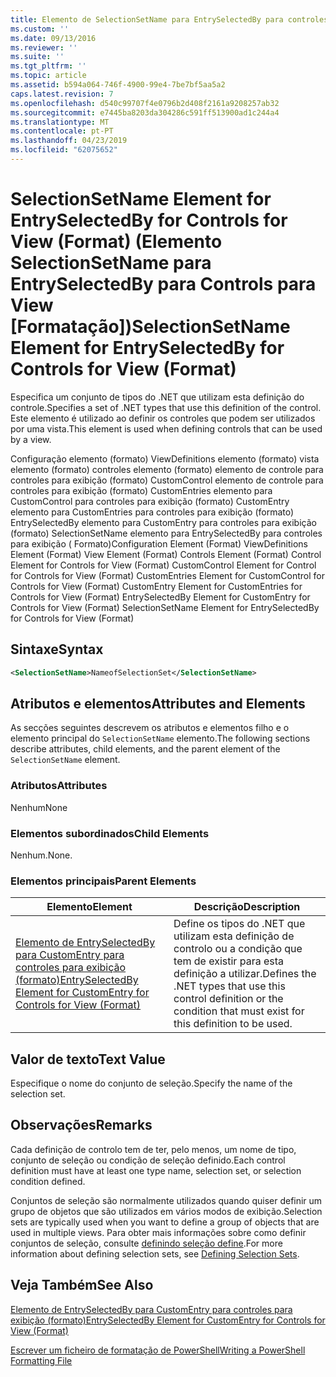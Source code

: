 ```yaml
---
title: Elemento de SelectionSetName para EntrySelectedBy para controles para exibição (formato) | Documentos da Microsoft
ms.custom: ''
ms.date: 09/13/2016
ms.reviewer: ''
ms.suite: ''
ms.tgt_pltfrm: ''
ms.topic: article
ms.assetid: b594a064-746f-4900-99e4-7be7bf5aa5a2
caps.latest.revision: 7
ms.openlocfilehash: d540c99707f4e0796b2d408f2161a9208257ab32
ms.sourcegitcommit: e7445ba8203da304286c591ff513900ad1c244a4
ms.translationtype: MT
ms.contentlocale: pt-PT
ms.lasthandoff: 04/23/2019
ms.locfileid: "62075652"
---
```

# <a name="selectionsetname-element-for-entryselectedby-for-controls-for-view-format"></a><span data-ttu-id="af623-102">SelectionSetName Element for EntrySelectedBy for Controls for View (Format) (Elemento SelectionSetName para EntrySelectedBy para Controls para View [Formatação])</span><span class="sxs-lookup"><span data-stu-id="af623-102">SelectionSetName Element for EntrySelectedBy for Controls for View (Format)</span></span>

<span data-ttu-id="af623-103">Especifica um conjunto de tipos do .NET que utilizam esta definição do controle.</span><span class="sxs-lookup"><span data-stu-id="af623-103">Specifies a set of .NET types that use this definition of the control.</span></span> <span data-ttu-id="af623-104">Este elemento é utilizado ao definir os controles que podem ser utilizados por uma vista.</span><span class="sxs-lookup"><span data-stu-id="af623-104">This element is used when defining controls that can be used by a view.</span></span>

<span data-ttu-id="af623-105">Configuração elemento (formato) ViewDefinitions elemento (formato) vista elemento (formato) controles elemento (formato) elemento de controle para controles para exibição (formato) CustomControl elemento de controle para controles para exibição (formato) CustomEntries elemento para CustomControl para controles para exibição (formato) CustomEntry elemento para CustomEntries para controles para exibição (formato) EntrySelectedBy elemento para CustomEntry para controles para exibição (formato) SelectionSetName elemento para EntrySelectedBy para controles para exibição ( Formato)</span><span class="sxs-lookup"><span data-stu-id="af623-105">Configuration Element (Format) ViewDefinitions Element (Format) View Element (Format) Controls Element (Format) Control Element for Controls for View (Format) CustomControl Element for Control for Controls for View (Format) CustomEntries Element for CustomControl for Controls for View (Format) CustomEntry Element for CustomEntries for Controls for View (Format) EntrySelectedBy Element for CustomEntry for Controls for View (Format) SelectionSetName Element for EntrySelectedBy for Controls for View (Format)</span></span>

## <a name="syntax"></a><span data-ttu-id="af623-106">Sintaxe</span><span class="sxs-lookup"><span data-stu-id="af623-106">Syntax</span></span>

```xml
<SelectionSetName>NameofSelectionSet</SelectionSetName>

```

## <a name="attributes-and-elements"></a><span data-ttu-id="af623-107">Atributos e elementos</span><span class="sxs-lookup"><span data-stu-id="af623-107">Attributes and Elements</span></span>

<span data-ttu-id="af623-108">As secções seguintes descrevem os atributos e elementos filho e o elemento principal do `SelectionSetName` elemento.</span><span class="sxs-lookup"><span data-stu-id="af623-108">The following sections describe attributes, child elements, and the parent element of the `SelectionSetName` element.</span></span>

### <a name="attributes"></a><span data-ttu-id="af623-109">Atributos</span><span class="sxs-lookup"><span data-stu-id="af623-109">Attributes</span></span>

<span data-ttu-id="af623-110">Nenhum</span><span class="sxs-lookup"><span data-stu-id="af623-110">None</span></span>

### <a name="child-elements"></a><span data-ttu-id="af623-111">Elementos subordinados</span><span class="sxs-lookup"><span data-stu-id="af623-111">Child Elements</span></span>

<span data-ttu-id="af623-112">Nenhum.</span><span class="sxs-lookup"><span data-stu-id="af623-112">None.</span></span>

### <a name="parent-elements"></a><span data-ttu-id="af623-113">Elementos principais</span><span class="sxs-lookup"><span data-stu-id="af623-113">Parent Elements</span></span>

|<span data-ttu-id="af623-114">Elemento</span><span class="sxs-lookup"><span data-stu-id="af623-114">Element</span></span>|<span data-ttu-id="af623-115">Descrição</span><span class="sxs-lookup"><span data-stu-id="af623-115">Description</span></span>|
|-------------|-----------------|
|[<span data-ttu-id="af623-116">Elemento de EntrySelectedBy para CustomEntry para controles para exibição (formato)</span><span class="sxs-lookup"><span data-stu-id="af623-116">EntrySelectedBy Element for CustomEntry for Controls for View (Format)</span></span>](./entryselectedby-element-for-customentry-for-controls-for-view-format.md)|<span data-ttu-id="af623-117">Define os tipos do .NET que utilizam esta definição de controlo ou a condição que tem de existir para esta definição a utilizar.</span><span class="sxs-lookup"><span data-stu-id="af623-117">Defines the .NET types that use this control definition or the condition that must exist for this definition to be used.</span></span>|

## <a name="text-value"></a><span data-ttu-id="af623-118">Valor de texto</span><span class="sxs-lookup"><span data-stu-id="af623-118">Text Value</span></span>

<span data-ttu-id="af623-119">Especifique o nome do conjunto de seleção.</span><span class="sxs-lookup"><span data-stu-id="af623-119">Specify the name of the selection set.</span></span>

## <a name="remarks"></a><span data-ttu-id="af623-120">Observações</span><span class="sxs-lookup"><span data-stu-id="af623-120">Remarks</span></span>

<span data-ttu-id="af623-121">Cada definição de controlo tem de ter, pelo menos, um nome de tipo, conjunto de seleção ou condição de seleção definido.</span><span class="sxs-lookup"><span data-stu-id="af623-121">Each control definition must have at least one type name, selection set, or selection condition defined.</span></span>

<span data-ttu-id="af623-122">Conjuntos de seleção são normalmente utilizados quando quiser definir um grupo de objetos que são utilizados em vários modos de exibição.</span><span class="sxs-lookup"><span data-stu-id="af623-122">Selection sets are typically used when you want to define a group of objects that are used in multiple views.</span></span> <span data-ttu-id="af623-123">Para obter mais informações sobre como definir conjuntos de seleção, consulte [definindo seleção define](./defining-selection-sets.md).</span><span class="sxs-lookup"><span data-stu-id="af623-123">For more information about defining selection sets, see [Defining Selection Sets](./defining-selection-sets.md).</span></span>

## <a name="see-also"></a><span data-ttu-id="af623-124">Veja Também</span><span class="sxs-lookup"><span data-stu-id="af623-124">See Also</span></span>

[<span data-ttu-id="af623-125">Elemento de EntrySelectedBy para CustomEntry para controles para exibição (formato)</span><span class="sxs-lookup"><span data-stu-id="af623-125">EntrySelectedBy Element for CustomEntry for Controls for View (Format)</span></span>](./entryselectedby-element-for-customentry-for-controls-for-view-format.md)

[<span data-ttu-id="af623-126">Escrever um ficheiro de formatação de PowerShell</span><span class="sxs-lookup"><span data-stu-id="af623-126">Writing a PowerShell Formatting File</span></span>](./writing-a-powershell-formatting-file.md)
